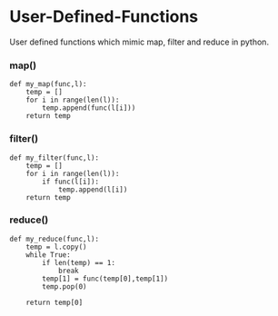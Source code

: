 # User-Defined-Functions
User defined functions which mimic map, filter and reduce in python.

### map()
```
def my_map(func,l):
    temp = []
    for i in range(len(l)):
        temp.append(func(l[i]))
    return temp
```

### filter()
```
def my_filter(func,l):
    temp = []
    for i in range(len(l)):
        if func(l[i]):
            temp.append(l[i])
    return temp
```

### reduce()
```
def my_reduce(func,l):
    temp = l.copy()
    while True:
        if len(temp) == 1:
            break
        temp[1] = func(temp[0],temp[1])
        temp.pop(0)

    return temp[0]
 ```
